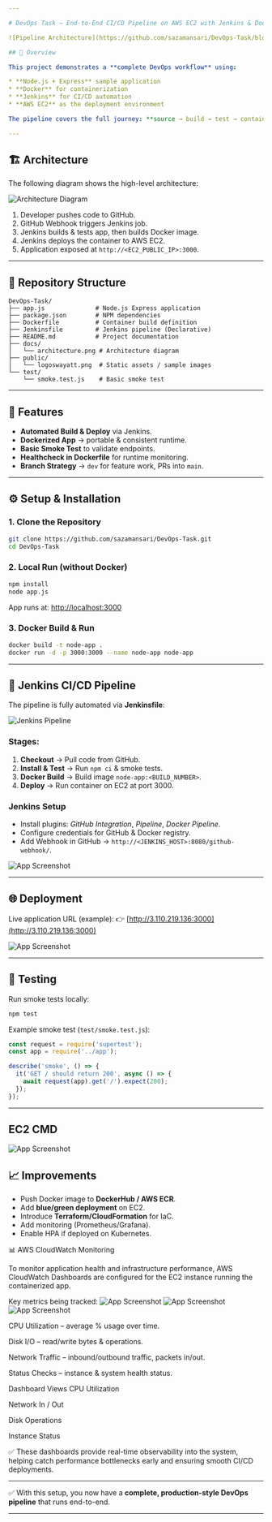 ```yaml
---

# DevOps Task – End-to-End CI/CD Pipeline on AWS EC2 with Jenkins & Docker

![Pipeline Architecture](https://github.com/sazamansari/DevOps-Task/blob/main/image/CI-CD-Pipeline.jpg)

## 📖 Overview

This project demonstrates a **complete DevOps workflow** using:

* **Node.js + Express** sample application
* **Docker** for containerization
* **Jenkins** for CI/CD automation
* **AWS EC2** as the deployment environment

The pipeline covers the full journey: **source → build → test → containerize → deploy**.

---
```


## 🏗️ Architecture

The following diagram shows the high-level architecture:

![Architecture Diagram](https://github.com/sazamansari/DevOps-Task/blob/main/image/5.png)

1. Developer pushes code to GitHub.
2. GitHub Webhook triggers Jenkins job.
3. Jenkins builds & tests app, then builds Docker image.
4. Jenkins deploys the container to AWS EC2.
5. Application exposed at `http://<EC2_PUBLIC_IP>:3000`.

---

## 📂 Repository Structure

```
DevOps-Task/
├── app.js              # Node.js Express application
├── package.json        # NPM dependencies
├── Dockerfile          # Container build definition
├── Jenkinsfile         # Jenkins pipeline (Declarative)
├── README.md           # Project documentation
├── docs/
│   └── architecture.png # Architecture diagram
├── public/
│   └── logoswayatt.png  # Static assets / sample images
└── test/
    └── smoke.test.js    # Basic smoke test
```

---

## 🚀 Features

* **Automated Build & Deploy** via Jenkins.
* **Dockerized App** → portable & consistent runtime.
* **Basic Smoke Test** to validate endpoints.
* **Healthcheck in Dockerfile** for runtime monitoring.
* **Branch Strategy** → `dev` for feature work, PRs into `main`.

---

## ⚙️ Setup & Installation

### 1. Clone the Repository

```bash
git clone https://github.com/sazamansari/DevOps-Task.git
cd DevOps-Task
```

### 2. Local Run (without Docker)

```bash
npm install
node app.js
```

App runs at: [http://localhost:3000](http://localhost:3000)

### 3. Docker Build & Run

```bash
docker build -t node-app .
docker run -d -p 3000:3000 --name node-app node-app
```

---

## 🔄 Jenkins CI/CD Pipeline

The pipeline is fully automated via **Jenkinsfile**:

![Jenkins Pipeline](https://github.com/sazamansari/DevOps-Task/blob/main/image/2.png)

### Stages:

1. **Checkout** → Pull code from GitHub.
2. **Install & Test** → Run `npm ci` & smoke tests.
3. **Docker Build** → Build image `node-app:<BUILD_NUMBER>`.
4. **Deploy** → Run container on EC2 at port 3000.

### Jenkins Setup

* Install plugins: *GitHub Integration*, *Pipeline*, *Docker Pipeline*.
* Configure credentials for GitHub & Docker registry.
* Add Webhook in GitHub → `http://<JENKINS_HOST>:8080/github-webhook/`.

![App Screenshot](https://github.com/sazamansari/DevOps-Task/blob/main/image/1.png)

---

## 🌐 Deployment

Live application URL (example):
👉 [http://3.110.219.136:3000](http://3.110.219.136:3000)

![App Screenshot](https://github.com/sazamansari/DevOps-Task/blob/main/image/3.png)

---

## 🧪 Testing

Run smoke tests locally:

```bash
npm test
```

Example smoke test (`test/smoke.test.js`):

```js
const request = require('supertest');
const app = require('../app');

describe('smoke', () => {
  it('GET / should return 200', async () => {
    await request(app).get('/').expect(200);
  });
});
```

---
## EC2 CMD
![App Screenshot](https://github.com/sazamansari/DevOps-Task/blob/main/image/4.png)

## 📈 Improvements

* Push Docker image to **DockerHub / AWS ECR**.
* Add **blue/green deployment** on EC2.
* Introduce **Terraform/CloudFormation** for IaC.
* Add monitoring (Prometheus/Grafana).
* Enable HPA if deployed on Kubernetes.

📊 AWS CloudWatch Monitoring

To monitor application health and infrastructure performance, AWS CloudWatch Dashboards are configured for the EC2 instance running the containerized app.

Key metrics being tracked:
![App Screenshot](https://github.com/sazamansari/DevOps-Task/blob/main/image/8.png)
![App Screenshot](https://github.com/sazamansari/DevOps-Task/blob/main/image/9.png)
![App Screenshot](https://github.com/sazamansari/DevOps-Task/blob/main/image/10.png)

CPU Utilization – average % usage over time.

Disk I/O – read/write bytes & operations.

Network Traffic – inbound/outbound traffic, packets in/out.

Status Checks – instance & system health status.

Dashboard Views
CPU Utilization

Network In / Out

Disk Operations

Instance Status

✅ These dashboards provide real-time observability into the system, helping catch performance bottlenecks early and ensuring smooth CI/CD deployments.

---

✅ With this setup, you now have a **complete, production-style DevOps pipeline** that runs end-to-end.

---
